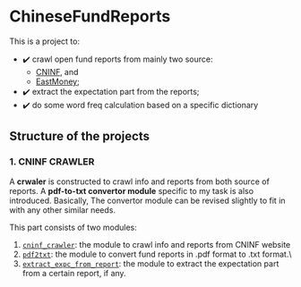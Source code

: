# ChineseFundReports
This is a project to:
- :heavy_check_mark: crawl open fund reports from mainly two source:
  - [CNINF](http://www.cninfo.com.cn/), and
  - [EastMoney](https://www.eastmoney.com/);
- :heavy_check_mark: extract the expectation part from the reports;
- :heavy_check_mark: do some word freq calculation based on a specific dictionary

## Structure of the projects
### 1. CNINF CRAWLER
A **crwaler** is constructed to crawl info and reports from both source of reports. A **pdf-to-txt convertor module** specific to my task is also introduced.
Basically, The convertor module can be revised slightly to fit in with any other similar needs.

This part consists of two modules:
1. [`cninf_crawler`](./Crawler/crawling_cninf.py): the module to crawl info and reports from CNINF website
2. [`pdf2txt`](./Crawler/pdf2txt.py): the module to convert fund reports in .pdf format to .txt format.\
3. [`extract_expc_from_report`](./Crawler/extract_expc_from_report.py): the module to extract the expectation part from a certain report, if any.
